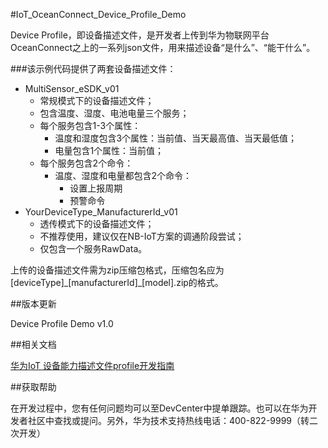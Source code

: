 #IoT\_OceanConnect\_Device\_Profile\_Demo

Device Profile，即设备描述文件，是开发者上传到华为物联网平台OceanConnect之上的一系列json文件，用来描述设备“是什么”、“能干什么”。

###该示例代码提供了两套设备描述文件：

* MultiSensor\_eSDK\_v01
	* 常规模式下的设备描述文件；
	* 包含温度、湿度、电池电量三个服务；
	* 每个服务包含1-3个属性：
		* 温度和湿度包含3个属性：当前值、当天最高值、当天最低值；
		* 电量包含1个属性：当前值；
	* 每个服务包含2个命令：
		* 温度、湿度和电量都包含2个命令：
			* 设置上报周期
			* 预警命令
* YourDeviceType\_ManufacturerId\_v01
	* 透传模式下的设备描述文件；
	* 不推荐使用，建议仅在NB-IoT方案的调通阶段尝试；
	* 仅包含一个服务RawData。

上传的设备描述文件需为zip压缩包格式，压缩包名应为[deviceType]\_[manufacturerId]\_[model].zip的格式。

##版本更新

Device Profile Demo v1.0

##相关文档

[华为IoT 设备能力描述文件profile开发指南](http://developer.huawei.com/ict/cn/resource/doc?ecologyID=383&productID=0&colname=1&key=%E5%8D%8E%E4%B8%BAIoT%20%E8%AE%BE%E5%A4%87%E8%83%BD%E5%8A%9B%E6%8F%8F%E8%BF%B0%E6%96%87%E4%BB%B6profile%E5%BC%80%E5%8F%91%E6%8C%87%E5%8D%97&curPage=1&pageNum=10&isOpen=undefined)

##获取帮助

在开发过程中，您有任何问题均可以至DevCenter中提单跟踪。也可以在华为开发者社区中查找或提问。另外，华为技术支持热线电话：400-822-9999（转二次开发）